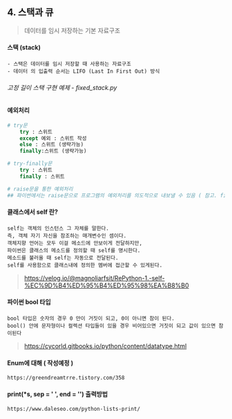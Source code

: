 ## 4. 스택과 큐 
> 데이터를 임시 저장하는 기본 자료구조


#### 스택 (stack)
```
- 스택은 데이터를 임시 저장할 때 사용하는 자료구조
- 데이터 의 입출력 순서는 LIFO (Last In First Out) 방식
```

###### 고정 길이 스택 구현 예제 - fixed_stack.py
#### 예외처리 
```python
# try문
    try : 스위트
    except 예외 : 스위트 작성 
    else : 스위트 (생략가능)
    finally:스위트 (생략가능)

# try-finally문 
    try : 스위트
    finally : 스위트 

# raise문을 통한 예외처리 
## 파이썬에서는 raise문으로 프로그램의 예외처리를 의도적으로 내보낼 수 있음 ( 참고. fixed_stack.py / p160 )

```

#### 클래스에서 self 란?
```
self는 객체의 인스턴스 그 자체를 말한다. 
즉, 객체 자기 자신을 참조하는 매개변수인 셈이다. 
객체지향 언어는 모두 이걸 메소드에 안보이게 전달하지만, 
파이썬은 클래스의 메소드를 정의할 때 self를 명시한다. 
메소드를 불러올 때 self는 자동으로 전달된다. 
self를 사용함으로 클래스내에 정의한 멤버에 접근할 수 있게된다.
```
><https://velog.io/@magnoliarfsit/RePython-1.-self-%EC%9D%B4%ED%95%B4%ED%95%98%EA%B8%B0>

#### 파이썬 bool 타입 
```
bool 타입은 숫자의 경우 0 만이 거짓이 되고, 0이 아니면 참이 된다. 
bool() 안에 문자형이나 컬렉션 타입들이 있을 경우 비어있으면 거짓이 되고 값이 있으면 참이된다
```
><https://cycorld.gitbooks.io/python/content/datatype.html>

#### Enum에 대해 ( 작성예정 )
```
https://greendreamtrre.tistory.com/358
```

#### print(*s, sep = '    ', end = '') 출력방법
```
https://www.daleseo.com/python-lists-print/
```